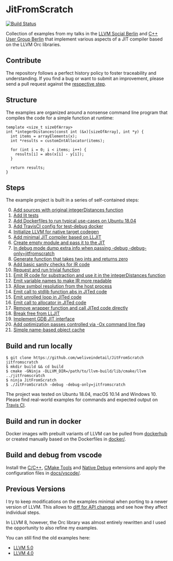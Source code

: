 # JitFromScratch

[![Build Status](https://travis-ci.org/weliveindetail/JitFromScratch.svg?branch=master)](https://travis-ci.org/weliveindetail/JitFromScratch/branches/)

Collection of examples from my talks in the [LLVM Social Berlin](https://www.meetup.com/de-DE/LLVM-Social-Berlin/) and [C++ User Group Berlin](https://www.meetup.com/de-DE/berlincplusplus/) that implement various aspects of a JIT compiler based on the LLVM Orc libraries.

## Contribute

The repository follows a perfect history policy to foster traceability and understanding. If you find a bug or want to submit an improvement, please send a pull request against the [respective step](
https://github.com/weliveindetail/JitFromScratch/branches/all?query=step).

## Structure

The examples are organized around a nonsense command line program that compiles the code for a simple function at runtime:

```
template <size_t sizeOfArray>
int *integerDistances(const int (&x)[sizeOfArray], int *y) {
  int items = arrayElements(x);
  int *results = customIntAllocator(items);

  for (int i = 0; i < items; i++) {
    results[i] = abs(x[i] - y[i]);
  }

  return results;
}
```

## Steps

The example project is built in a series of self-contained steps:

0. [Add sources with original integerDistances function](https://github.com/weliveindetail/JitFromScratch/commit/1e459e7170f723b60d12b304194186eb5daf2153)
1. [Add lit tests](https://github.com/weliveindetail/JitFromScratch/commit/822acce4b4ad05828f138ae5a4b613ef4042fa4d)
2. [Add Dockerfiles to run typical use-cases on Ubuntu 18.04](https://github.com/weliveindetail/JitFromScratch/commit/bafa17e0ed6f547085625a8c275bd6141e8cd79f)
3. [Add TravisCI config for test-debug docker](https://github.com/weliveindetail/JitFromScratch/commit/81add37d0d08fee039adfc19f24b716e520515a1)
4. [Initialize LLVM for native target codegen](https://github.com/weliveindetail/JitFromScratch/commit/a57937b3e31a633a65510bc70cca5f66f5966b35)
5. [Add minimal JIT compiler based on LLJIT](https://github.com/weliveindetail/JitFromScratch/commit/a61a3a92dbe951db4cea9f14503e70d122609ee0)
6. [Create empty module and pass it to the JIT](https://github.com/weliveindetail/JitFromScratch/commit/8c8318b466f1b82064d5689f6950214a45514fe6)
7. [In debug mode dump extra info when passing -debug -debug-only=jitfromscratch](https://github.com/weliveindetail/JitFromScratch/commit/0199b52770f12e2c9ab8d9c7bca074d6bf023fd1)
8. [Generate function that takes two ints and returns zero](https://github.com/weliveindetail/JitFromScratch/commit/2396b70cc0fcfe0daa04b2b3a7e67d0f7019368e)
9. [Add basic sanity checks for IR code](https://github.com/weliveindetail/JitFromScratch/commit/cdf832a7f6182db415db1cc790daba707e989bff)
10. [Request and run trivial function](https://github.com/weliveindetail/JitFromScratch/commit/c1ad3e507049b3cab5c7e01074b30fc3e8ed5a58)
11. [Emit IR code for substraction and use it in the integerDistances function](https://github.com/weliveindetail/JitFromScratch/commit/8611f681bb17d4f34c71c2596b02f02ddadc06b2)
12. [Emit variable names to make IR more readable](https://github.com/weliveindetail/JitFromScratch/commit/9c106215c8bcfd0f1bde89607f89e523c566a60c)
13. [Allow symbol resolution from the host process](https://github.com/weliveindetail/JitFromScratch/commit/a87601e433e7127a1d1e91955f5af1e0ab7fcef5)
14. [Emit call to stdlib function abs in JITed code](https://github.com/weliveindetail/JitFromScratch/commit/7a87c5c1577f48d8466e3fcf3ca52fa1ba10b64e)
15. [Emit unrolled loop in JITed code](https://github.com/weliveindetail/JitFromScratch/commit/ce361962fa5e32550f6f0ad1eb20fc0036d80e1e)
16. [Emit call to allocator in JITed code](https://github.com/weliveindetail/JitFromScratch/commit/fc86ecb9a73a345f6a25ad67e79190843a8b2fb4)
17. [Remove wrapper function and call JITed code directly](https://github.com/weliveindetail/JitFromScratch/commit/44a67bbf139db7a86495e790c836b61339c9c9f1)
18. [Break free from LLJIT](https://github.com/weliveindetail/JitFromScratch/commit/b5bcb5eb43df859f7e4ed29c496c2a872a7749c2)
19. [Implement GDB JIT interface](https://github.com/weliveindetail/JitFromScratch/commit/09bb4cc311c3dd55b15a75cc406ac0e788d170a4)
20. [Add optimization passes controlled via -Ox command line flag](https://github.com/weliveindetail/JitFromScratch/commit/377e50a5d8c029e1433e8397fff9185e9d17e9d1)
21. [Simple name-based object cache](https://github.com/weliveindetail/JitFromScratch/commit/1fc39b30d9342066344349fbdce130c2fffc0a1a)

## Build and run locally

```
$ git clone https://github.com/weliveindetail/JitFromScratch jitfromscratch
$ mkdir build && cd build
$ cmake -GNinja -DLLVM_DIR=/path/to/llvm-build/lib/cmake/llvm ../jitfromscratch
$ ninja JitFromScratch
$ ./JitFromScratch -debug -debug-only=jitfromscratch
```
The project was tested on Ubuntu 18.04, macOS 10.14 and Windows 10. Please find real-world examples for commands and expected output on [Travis CI](https://travis-ci.org/weliveindetail/JitFromScratch).

## Build and run in docker

Docker images with prebuilt variants of LLVM can be pulled from [dockerhub](https://cloud.docker.com/u/weliveindetail/repository/docker/weliveindetail/jitfromscratch) or created manually based on the Dockerfiles in [docker/](https://github.com/weliveindetail/JitFromScratch/tree/master/docker).

## Build and debug from vscode

Install the [C/C++](https://marketplace.visualstudio.com/items?itemName=ms-vscode.cpptools), [
CMake Tools](https://marketplace.visualstudio.com/items?itemName=vector-of-bool.cmake-tools) and [Native Debug](https://marketplace.visualstudio.com/items?itemName=webfreak.debug) extensions and apply the configuration files in [docs/vscode/](https://github.com/weliveindetail/JitFromScratch/tree/master/docs/vscode).

## Previous Versions

I try to keep modifications on the examples minimal when porting to a newer version of LLVM. This allows to [diff for API changes](https://github.com/weliveindetail/JitFromScratch/tree/master/llvm50#previous-versions) and see how they affect individual steps.

In LLVM 8, however, the Orc library was almost entirely rewritten and I used the opportunity to also refine my examples.

You can still find the old examples here:

* [LLVM 5.0](https://github.com/weliveindetail/JitFromScratch/tree/master/llvm50)
* [LLVM 4.0](https://github.com/weliveindetail/JitFromScratch/tree/master/llvm40)
